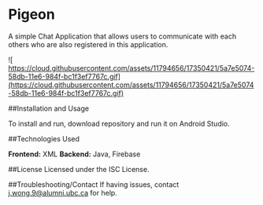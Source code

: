 # Pigeon

A simple Chat Application that allows users to communicate with each others who are also registered in this application.

![ https://cloud.githubusercontent.com/assets/11794656/17350421/5a7e5074-58db-11e6-984f-bc1f3ef7767c.gif](https://cloud.githubusercontent.com/assets/11794656/17350421/5a7e5074-58db-11e6-984f-bc1f3ef7767c.gif)

##Installation and Usage

To install and run, download repository and run it on Android Studio.

##Technologies Used

**Frontend:** XML
**Backend:** Java, Firebase

##License
Licensed under the ISC License.

##Troubleshooting/Contact
If having issues, contact j.wong.9@alumni.ubc.ca for help.
